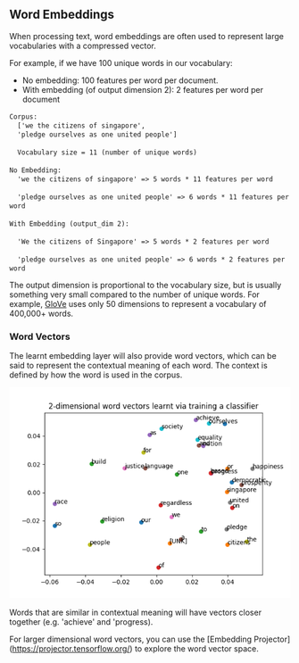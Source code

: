## Word Embeddings

When processing text, word embeddings are often used to represent large vocabularies with a compressed vector.

For example, if we have 100 unique words in our vocabulary:
- No embedding: 100 features per word per document. 
- With embedding (of output dimension 2): 2 features per word per document

```
Corpus:
  ['we the citizens of singapore',
  'pledge ourselves as one united people']
  
  Vocabulary size = 11 (number of unique words)

No Embedding:
  'we the citizens of singapore' => 5 words * 11 features per word

  'pledge ourselves as one united people' => 6 words * 11 features per word

With Embedding (output_dim 2):

  'We the citizens of Singapore' => 5 words * 2 features per word

  'pledge ourselves as one united people' => 6 words * 2 features per word

```

The output dimension is proportional to the vocabulary size, but is usually something very small compared to the number of unique words. For example, [GloVe](https://nlp.stanford.edu/projects/glove/) uses only 50 dimensions to represent a vocabulary of 400,000+ words.

### Word Vectors
The learnt embedding layer will also provide word vectors, which can be said to represent the contextual meaning of each word. The context is defined by how the word is used in the corpus.

![vectors](vectors.png)

Words that are similar in contextual meaning will have vectors closer together (e.g. 'achieve' and 'progress).

For larger dimensional word vectors, you can use the [Embedding Projector] (https://projector.tensorflow.org/) to explore the word vector space.
